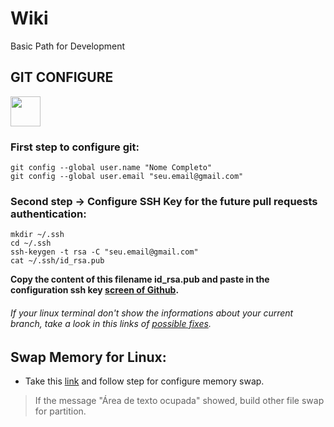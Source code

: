 # Wiki
Basic Path for Development

## GIT CONFIGURE 
<img src="https://git-scm.com/images/logos/downloads/Git-Icon-1788C.png" width="48">

### First step to configure git:

```
git config --global user.name "Nome Completo"
git config --global user.email "seu.email@gmail.com"
```

### Second step -> Configure SSH Key for the future pull requests authentication:

```
mkdir ~/.ssh
cd ~/.ssh
ssh-keygen -t rsa -C "seu.email@gmail.com"
cat ~/.ssh/id_rsa.pub
```

**Copy the content of this filename id_rsa.pub and paste in the configuration ssh key [screen of Github](https://github.com/settings/ssh/new).**

###### If your linux terminal don't show the informations about your current branch, take a look in this links of [possible fixes](https://askubuntu.com/questions/730754/how-do-i-show-the-git-branch-with-colours-in-bash-prompt). 

## Swap Memory for Linux: 

- Take this [link](https://linuxize.com/post/how-to-add-swap-space-on-ubuntu-20-04/) and follow step for configure memory swap.

> If the message "Área de texto ocupada" showed, build other file swap for partition.

